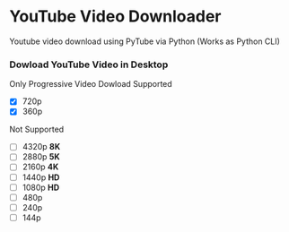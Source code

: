 # YouTube Video Downloader
 Youtube video download using PyTube via Python (Works as Python CLI)
### Dowload YouTube Video in Desktop

Only Progressive Video Dowload
Supported
- [x] 720p
- [x] 360p

Not Supported
- [ ] 4320p **8K**
- [ ] 2880p **5K**
- [ ] 2160p **4K**
- [ ] 1440p **HD**
- [ ] 1080p **HD**
- [ ] 480p
- [ ] 240p
- [ ] 144p